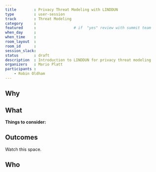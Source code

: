 ```yaml
---
title        : Privacy Threat Modeling with LINDDUN
type         : user-session
track        : Threat Modeling
category     :
featured     :                 # if  "yes" review with summit team
when_day     :
when_time    :
room_layout  :
room_id      :
session_slack:
status       : draft
description  : Introduction to LINDDUN for privacy threat modeling
organizers   : Mario Platt
participants :
    - Robin Oldham
---
```


## Why


## What



**Things to consider:**



## Outcomes

Watch this space.

## Who
